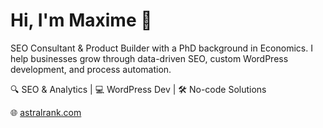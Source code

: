 # Hi, I'm Maxime 👋

SEO Consultant & Product Builder with a PhD background in Economics. I help businesses grow through data-driven SEO, custom WordPress development, and process automation.

🔍 SEO & Analytics | 💻 WordPress Dev | 🛠 No-code Solutions

🌐 [astralrank.com](https://astralrank.com)

<!---
mxcrml/mxcrml is a ✨ special ✨ repository because its `README.md` (this file) appears on your GitHub profile.
--->
